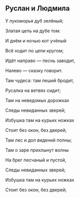 ## Руслан и Людмила 
У лукоморья дуб зелёный;

Златая цепь на дубе том:

И днём и ночью кот учёный

Всё ходит по цепи кругом;


Идёт направо — песнь заводит,

Налево — сказку говорит.

Там чудеса: там леший бродит,

Русалка на ветвях сидит;


Там на неведомых дорожках

Следы невиданных зверей;

Избушка там на курьих ножках

Стоит без окон, без дверей;



Там лес и дол видений полны;

Там о заре прихлынут волны

На брег песчаный и пустой,

Следы невиданных зверей;

Избушка там на курьих ножках

Стоит без окон, без дверей;

